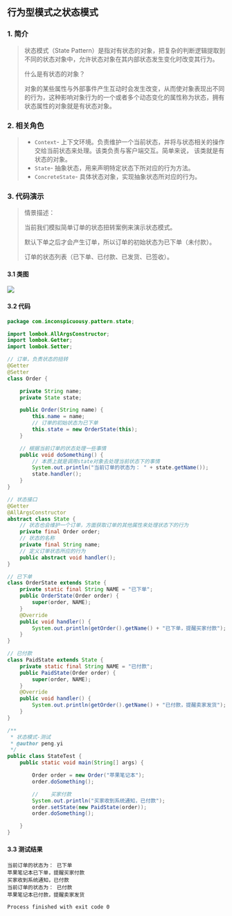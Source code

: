 ## 行为型模式之状态模式

### 1. 简介

> 状态模式（State Pattern）是指对有状态的对象，把复杂的判断逻辑提取到不同的状态对象中，允许状态对象在其内部状态发生变化时改变其行为。
>
> 什么是有状态的对象？
>
> 对象的某些属性与外部事件产生互动时会发生改变，从而使对象表现出不同的行为，这种影响对象行为的一个或者多个动态变化的属性称为状态，拥有状态属性的对象就是有状态对象。

### 2. 相关角色

> - `Context`- 上下文环境。负责维护一个当前状态，并将与状态相关的操作交给当前状态来处理。该类负责与客户端交互。简单来说， 该类就是有状态的对象。
> - `State`- 抽象状态，用来声明特定状态下所对应的行为方法。
> - `ConcreteState`- 具体状态对象，实现抽象状态所对应的行为。

### 3. 代码演示

> 情景描述：
>
> 当前我们模拟简单订单的状态扭转案例来演示状态模式。
>
> 默认下单之后才会产生订单，所以订单的初始状态为已下单（未付款）。
>
> 订单的状态列表（已下单、已付款、已发货、已签收）。

#### 3.1 类图

![](https://raw.githubusercontent.com/inconspicuousy-start/image/master/20200929153636.png)

#### 3.2 代码

```java
package com.inconspicuousy.pattern.state;

import lombok.AllArgsConstructor;
import lombok.Getter;
import lombok.Setter;

// 订单，负责状态的扭转
@Getter
@Setter
class Order {

    private String name;
    private State state;

    public Order(String name) {
        this.name = name;
        // 订单的初始状态为已下单
        this.state = new OrderState(this);
    }

    // 根据当前订单的状态处理一些事情
    public void doSomething() {
        // 本质上就是调用state对象去处理当前状态下的事情
        System.out.println("当前订单的状态为： " + state.getName());
        state.handler();
    }
}

// 状态接口
@Getter
@AllArgsConstructor
abstract class State {
    // 状态也会维护一个订单，方面获取订单的其他属性来处理状态下的行为
    private final Order order;
    // 状态的名称
    private final String name;
    // 定义订单状态所应的行为
    public abstract void handler();
}

// 已下单
class OrderState extends State {
    private static final String NAME = "已下单";
    public OrderState(Order order) {
        super(order, NAME);
    }
    @Override
    public void handler() {
        System.out.println(getOrder().getName() + "已下单，提醒买家付款");
    }
}

// 已付款
class PaidState extends State {
    private static final String NAME = "已付款";
    public PaidState(Order order) {
        super(order, NAME);
    }
    @Override
    public void handler() {
        System.out.println(getOrder().getName() + "已付款，提醒卖家发货");
    }
}

/**
 * 状态模式-测试
 * @author peng.yi
 */
public class StateTest {
    public static void main(String[] args) {

        Order order = new Order("苹果笔记本");
        order.doSomething();

        //    买家付款
        System.out.println("买家收到系统通知，已付款");
        order.setState(new PaidState(order));
        order.doSomething();

    }
}
```

#### 3.3 测试结果

```
当前订单的状态为： 已下单
苹果笔记本已下单，提醒买家付款
买家收到系统通知，已付款
当前订单的状态为： 已付款
苹果笔记本已付款，提醒卖家发货

Process finished with exit code 0
```

